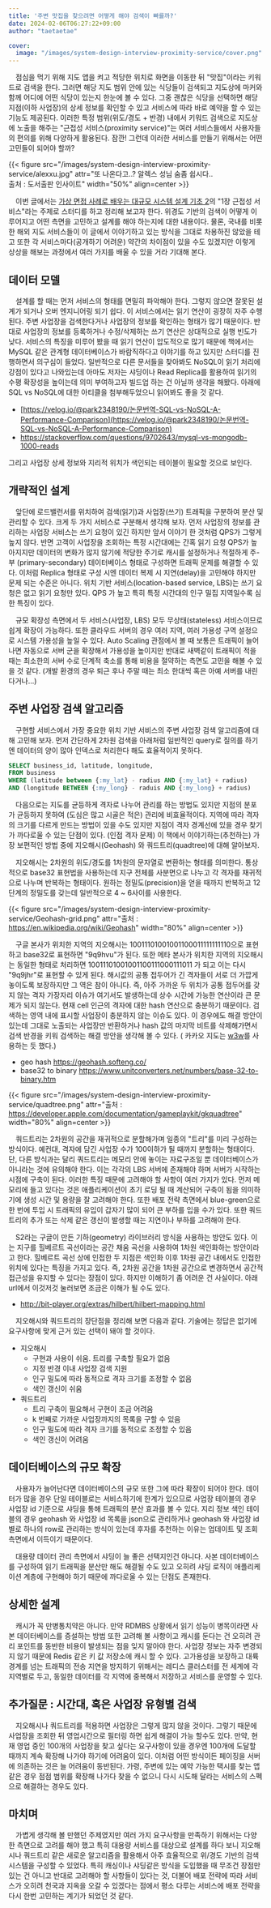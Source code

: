 ```yaml
---
title: '주변 맛집을 찾으려면 어떻게 해야 검색이 빠를까?'
date: 2024-02-06T06:27:22+09:00
author: "taetaetae"

cover:
  image: "/images/system-design-interview-proximity-service/cover.png"
---
```


　점심을 먹기 위해 지도 앱을 켜고 적당한 위치로 화면을 이동한 뒤 "맛집"이라는 키워드로 검색을 한다. 그러면 해당 지도 범위 안에 있는 식당들이 검색되고 지도상에 마커와 함께 어디에 어떤 식당이 있는지 한눈에 볼 수 있다. 그중 괜찮은 식당을 선택하면 해당 지점(이하 사업장)의 상세 정보를 확인할 수 있고 서비스에 따라 바로 예약을 할 수 있는 기능도 제공된다. 이러한 특정 범위(위도/경도 + 반경) 내에서 키워드 검색으로 지도상에 노출을 해주는 "근접성 서비스(proximity service)"는 여러 서비스들에서 사용자들의 편의를 위해 다양하게 활용된다. 잠깐! 그런데 이러한 서비스를 만들기 위해서는 어떤 고민들이 되어야 할까?

{{< figure src="/images/system-design-interview-proximity-service/alexxu.jpg" attr="또 나온다고..? 알렉스 성님 숨좀 쉽시다..<br>출처 : 도서출판 인사이트" width="50%" align=center >}}

　이번 글에서는 [가상 면접 사례로 배우는 대규모 시스템 설계 기초 2](https://product.kyobobook.co.kr/detail/S000211656186)의 "1장 근접성 서비스"라는 주제로 스터디를 하고 정리해 보고자 한다. 위경도 기반의 검색이 어떻게 이루어지고 어떤 측면을 고민하고 설계를 해야 하는지에 대한 내용이다. 물론, 국내를 비롯한 해외 지도 서비스들이 이 글에서 이야기하고 있는 방식을 그대로 차용하진 않았을 테고 또한 각 서비스마다(공개하기 어려운) 약간의 차이점이 있을 수도 있겠지만 이렇게 상상을 해보는 과정에서 여러 가지를 배울 수 있을 거라 기대해 본다.

## 데이터 모델
　설계를 할 때는 먼저 서비스의 형태를 면밀히 파악해야 한다. 그렇지 않으면 잘못된 설계가 되거나 오버 엔지니어링 되기 쉽다. 이 서비스에서는 읽기 연산이 굉장히 자주 수행된다. 주변 사업장을 검색한다거나 사업장의 정보를 확인하는 형태가 많기 때문이다. 반대로 사업장의 정보를 등록하거나 수정/삭제하는 쓰기 연산은 상대적으로 실행 빈도가 낮다. 서비스의 특징을 미루어 봤을 때 읽기 연산이 압도적으로 많기 때문에 책에서는 MySQL 같은 관계형 데이터베이스가 바람직하다고 이야기를 하고 있지만 스터디를 진행하면서 의구심이 들었다. 일반적으로 다른 문서들을 찾아봐도 NoSQL이 읽기 처리에 강점이 있다고 나와있는데 아마도 저자는 샤딩이나 Read Replica를 활용하여 읽기의 수평 확장성을 높이는데 의미 부여하고자 빌드업 하는 건 아닐까 생각을 해봤다. 아래에 SQL vs NoSQL에 대한 아티클을 첨부해두었으니 읽어봐도 좋을 것 같다.
- [https://velog.io/@park2348190/논문번역-SQL-vs-NoSQL-A-Performance-Comparison](https://velog.io/@park2348190/논문번역-SQL-vs-NoSQL-A-Performance-Comparison)
- https://stackoverflow.com/questions/9702643/mysql-vs-mongodb-1000-reads

그리고 사업장 상세 정보와 지리적 위치가 색인되는 테이블이 필요할 것으로 보인다.

## 개략적인 설계
　앞단에 로드밸런서를 위치하여 검색(읽기)과 사업장(쓰기) 트래픽을 구분하여 분산 및 관리할 수 있다. 크게 두 가지 서비스로 구분해서 생각해 보자. 먼저 사업장의 정보를 관리하는 사업장 서비스는 쓰기 요청이 있긴 하지만 앞서 이야기 한 것처럼 QPS가 그렇게 높지 않다. 반면 고객이 사업장을 조회하는 특정 시간대에는 간혹 읽기 요청 QPS가 높아지지만 데이터의 변화가 많지 않기에 적당한 주기로 캐시를 설정하거나 적절하게 주-부 (primary-secondary) 데이터베이스 형태로 구성하면 트래픽 문제를 해결할 수 있다. 이처럼 Replica 형태로 구성 시엔 데이터 복제 시 지연(delay)을 고민해야 하지만 문제 되는 수준은 아니다. 위치 기반 서비스(location-based service, LBS)는 쓰기 요청은 없고 읽기 요청만 있다. QPS 가 높고 특히 특정 시간대의 인구 밀집 지역일수록 심한 특징이 있다.

　규모 확장성 측면에서 두 서비스(사업장, LBS) 모두 무상태(stateless) 서비스이므로 쉽게 확장이 가능하다. 또한 클라우드 서버의 경우 여러 지역, 여러 가용성 구역 설정으로 시스템 가용성을 높일 수 있다. Auto Scaling 관점에서 볼 때 보통은 트래픽이 늘어나면 자동으로 서버 군을 확장해서 가용성을 높이지만 반대로 새벽같이 트래픽이 적을 때는 최소한의 서버 수로 단계적 축소를 통해 비용을 절약하는 측면도 고민을 해볼 수 있을 것 같다. (개발 환경의 경우 퇴근 후나 주말 때는 최소 한대씩 혹은 아예 서버를 내린다거나...)

## 주변 사업장 검색 알고리즘
　구현할 서비스에서 가장 중요한 위치 기반 서비스의 주변 사업장 검색 알고리즘에 대해 고민해 보자. 먼저 간단하게 2차원 검색을 아래처럼 일반적인 query로 질의를 하기엔 데이터의 양이 많아 인덱스로 처리한다 해도 효율적이지 못하다.
```sql
SELECT business_id, latitude, longitude,
FROM business
WHERE (latitude between {:my_lat} - radius AND {:my_lat} + radius)
AND (longitude BETWEEN {:my_long} - raduis AND {:my_long} + radius)
```

　다음으로는 지도를 균등하게 격자로 나누어 관리를 하는 방법도 있지만 지점의 분포가 균등하지 못하여 (도심은 많고 시골은 적은) 관리에 비효율적이다. 지역에 따라 격자의 크기를 다르게 만드는 방법이 있을 수도 있지만 지점이 격자 경계선에 있을 경우 찾기가 까다로울 수 있는 단점이 있다. (인접 격자 문제) 이 책에서 이야기하는(추천하는) 가장 보편적인 방법 중에 지오해시(Geohash) 와 쿼드트리(quadtree)에 대해 알아보자.

　지오해시는 2차원의 위도/경도를 1차원의 문자열로 변환하는 형태를 의미한다. 통상적으로 base32 표현법을 사용하는데 지구 전체를 사분면으로 나누고 각 격자를 재귀적으로 나누며 반복하는 형태이다. 원하는 정밀도(precision)을 얻을 때까지 반복하고 12단계의 정밀도를 갖는데 일반적으로 4 ~ 6사이를 사용한다.

  {{< figure src="/images/system-design-interview-proximity-service/Geohash-grid.png" attr="출처 : https://en.wikipedia.org/wiki/Geohash" width="80%" align=center >}}

　구글 본사가 위치한 지역의 지오해시는 10011101001001100011111111110으로 표현하고 base32로 표현하면 "9q9hvu"가 된다. 또한 메타 본사가 위치한 지역의 지오해시는 동일한 형태로 처리하면 10011101001001100111000111011 가 되고 이는 다시 "9q9jhr"로 표현할 수 있게 된다. 해시값의 공통 접두어가 긴 격자들이 서로 더 가깝게 놓이도록 보장하지만 그 역은 참이 아니다. 즉, 아주 가까운 두 위치가 공통 접두어를 갖지 않는 격자 가장자리 이슈가 여기서도 발생하는데 상수 시간에 가능한 연산이라 큰 문제가 되지 않는다. 현재 cell 인근의 격자에 대한 hash 연산으로 충분하기 때문이다. 검색하는 영역 내에 표시할 사업장이 충분하지 않는 이슈도 있다. 이 경우에도 해결 방안이 있는데 그대로 노출되는 사업장만 반환하거나 hash 값의 마지막 비트를 삭제해가면서 검색 반경을 키워 검색하는 해결 방안을 생각해 볼 수 있다.  ( 카카오 지도는 [w3w](https://what3words.com/)를 사용하는 듯 했다.)
  - geo hash https://geohash.softeng.co/
  - base32 to binary https://www.unitconverters.net/numbers/base-32-to-binary.htm

{{< figure src="/images/system-design-interview-proximity-service/quadtree.png" attr="출처 : https://developer.apple.com/documentation/gameplaykit/gkquadtree" width="80%" align=center >}}

　쿼드트리는 2차원의 공간을 재귀적으로 분할해가며 일종의 "트리"를 미리 구성하는 방식이다. 예컨대, 격자에 담긴 사업장 수가 100이하가 될 때까지 분할하는 형태이다. 단, 다른 방식과는 달리 쿼드트리는 메모리 안에 놓이는 자료구조일 뿐 데이터베이스가 아니라는 것에 유의해야 한다. 이는 각각의 LBS 서버에 존재해야 하며 서버가 시작하는 시점에 구축이 된다. 이러한 특징 때문에 고려해야 할 사항이 여러 가지가 있다. 먼저 메모리에 들고 있다는 것은 애플리케이션이 초기 로딩 될 때 계산되어 구축이 됨을 의미하기에 생성 시간 및 용량을 잘 고려해야 한다. 또한 배포 전략 측면에서 blue-green으로 한 번에 투입 시 트래픽의 유입이 갑자기 많이 되어 큰 부하를 입을 수가 있다. 또한 쿼드트리의 추가 또는 삭제 같은 갱신이 발생할 때는 지연이나 부하를 고려해야 한다.

　S2라는 구글이 만든 기하(geometry) 라이브러리 방식을 사용하는 방안도 있다. 이는 지구를 힐베르트 곡선이라는 공간 채움 곡선을 사용하여 1차원 색인화하는 방안이라고 한다. 힐베르트 곡선 상에 인접한 두 지점은 색인화 이후 1차원 공간 내에서도 인접한 위치에 있다는 특징을 가지고 있다. 즉, 2차원 공간을 1차원 공간으로 변경하면서 공간적 접근성을 유지할 수 있다는 장점이 있다. 하지만 이해하기 좀 어려운 건 사실이다. 아래 url에서 이것저것 눌러보면 조금은 이해가 될 수도 있다.
- http://bit-player.org/extras/hilbert/hilbert-mapping.html

　지오해시와 쿼드트리의 장단점을 정리해 보면 다음과 같다. 기술에는 정답은 없기에 요구사항에 맞게 근거 있는 선택이 돼야 할 것이다.
- 지오해시
  - 구현과 사용이 쉬움. 트리를 구축할 필요가 없음
  - 지정 반경 이내 사업장 검색 지원
  - 인구 밀도에 따라 동적으로 격자 크기를 조정할 수 없음
  - 색인 갱신이 쉬움
- 쿼드트리
  - 트리 구축이 필요해서 구현이 조금 어려움
  - k 번째로 가까운 사업장까지의 목록을 구할 수 있음
  - 인구 밀도에 따라 격자 크기를 동적으로 조정할 수 있음
  - 색인 갱신이 어려움

## 데이터베이스의 규모 확장
　사용자가 늘어난다면 데이터베이스의 규모 또한 그에 따라 확장이 되어야 한다. 데이터가 많을 경우 단일 테이블로는 서비스하기에 한계가 있으므로 사업장 테이블의 경우 사업장 id 기준으로 샤딩을 통해 트래픽의 분산 효과를 볼 수 있다. 지리 정보 색인 테이블의 경우 geohash 와 사업장 id 목록을 json으로 관리하거나  geohash 와 사업장 id 별로 하나의 row로 관리하는 방식이 있는데 후자를 추천하는 이유는 업데이트 및 조회 측면에서 이득이기 때문이다.

　대용량 데이터 관리 측면에서 샤딩이 늘 좋은 선택지인건 아니다. 사본 데이터베이스를 구성하여 읽기 트래픽을 분산만 해도 해결될 수도 있고 오히려 샤딩 로직이 애플리케이션 계층에 구현해야 하기 때문에 까다로울 수 있는 단점도 존재한다.

## 상세한 설계
　캐시가 꼭 만병통치약은 아니다. 만약 RDMBS 상황에서 읽기 성능이 병목이라면 사본 데이터베이스를 증설하는 방법 또한 고려해 볼 사항이고 캐시를 둔다는 건 오히려 관리 포인트를 동반한 비용이 발생되는 점을 잊지 말아야 한다. 사업장 정보는 자주 변경되지 않기 때문에 Redis 같은 키 값 저장소에 캐시 할 수 있다. 고가용성을 보장하고 대륙 경계를 넘는 트래픽의 전송 지연을 방지하기 위해서는 레디스 클러스터를 전 세계에 각 지역별로 두고, 동일한 데이터를 각 지역에 중복해서 저장하고 서비스를 운영할 수 있다.

## 추가질문 : 시간대, 혹은 사업장 유형별 검색
　지오해시나 쿼드트리를 적용하면 사업장은 그렇게 많지 않을 것이다. 그렇기 때문에 사업장을 조회한 뒤 영업시간으로 필터링 하면 쉽게 해결이 가능 할수도 있다. 만약, 현재 영업 중인 100개의 사업장을 찾고 싶다는 요구사항이 있을 경우엔 100개에 도달할 때까지 계속 확장해 나가야 하기에 어려움이 있다. 이처럼 어떤 방식이든 페이징을 서버에 의존하는 것은 늘 어려움이 동반된다. 가령, 주변에 있는 예약 가능한 택시를 찾는 앱 같은 경우 점점 범위를 확장해 나가다 찾을 수 없으니 다시 시도해 달라는 서비스의 스펙으로 해결하는 경우도 있다.

## 마치며
　가볍게 생각해 볼 만했던 주제였지만 여러 가지 요구사항을 만족하기 위해서는 다양한 측면으로 고려를 해야 했고 특히 대용량 서비스를 대상으로 설계를 하다 보니 지오해시나 쿼드트리 같은 새로운 알고리즘을 활용해서 아주 효율적으로 위/경도 기반의 검색 시스템을 구성할 수 있었다. 특히 캐싱이나 샤딩같은 방식을 도입했을 때 무조건 장점만 있는 건 아니고 반대로 고려해야 할 사항들이 있다는 것, 더불어 배포 전략에 따라 서비스가 오히려 천국과 지옥을 오갈 수 있겠다는 점에서 평소 다루는 서비스에 배포 전략을 다시 한번 고민하는 계기가 되었던 것 같다.